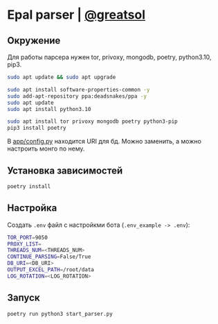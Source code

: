 # Epal parser | [@greatsol](http://t.me/greatsol)
## Окружение

Для работы парсера нужен tor, privoxy, mongodb, poetry, python3.10, pip3.
```sh
sudo apt update && sudo apt upgrade
```
```sh
sudo apt install software-properties-common -y
sudo add-apt-repository ppa:deadsnakes/ppa -y
sudo apt update
sudo apt install python3.10
```
```sh
sudo apt install tor privoxy mongodb poetry python3-pip
pip3 install poetry
```

В [app/config.py](app/config.py) находится URI для бд. Можно заменить, а можно настроить монго по нему.

## Установка зависимостей
```sh
poetry install
```
## Настройка
Создать `.env` файл с настройкми бота (`.env_example -> .env`):
```bash
TOR_PORT=9050
PROXY_LIST=
THREADS_NUM=<THREADS_NUM>
CONTINUE_PARSING=False/True
DB_URI=<DB_URI>
OUTPUT_EXCEL_PATH=/root/data
LOG_ROTATION=<LOG_ROTATION>
```

## Запуск
```sh
poetry run python3 start_parser.py
```